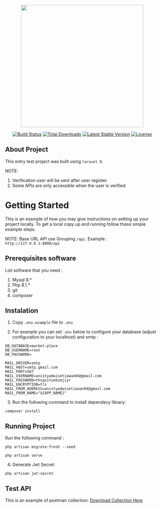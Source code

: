<p align="center"><a href="https://laravel.com" target="_blank"><img src="https://raw.githubusercontent.com/laravel/art/master/logo-lockup/5%20SVG/2%20CMYK/1%20Full%20Color/laravel-logolockup-cmyk-red.svg" width="400"></a></p>

<p align="center">
<a href="https://travis-ci.org/laravel/framework"><img src="https://travis-ci.org/laravel/framework.svg" alt="Build Status"></a>
<a href="https://packagist.org/packages/laravel/framework"><img src="https://img.shields.io/packagist/dt/laravel/framework" alt="Total Downloads"></a>
<a href="https://packagist.org/packages/laravel/framework"><img src="https://img.shields.io/packagist/v/laravel/framework" alt="Latest Stable Version"></a>
<a href="https://packagist.org/packages/laravel/framework"><img src="https://img.shields.io/packagist/l/laravel/framework" alt="License"></a>
</p>

## About Project
This entry test project was built using `laravel 8`.

NOTE:
1. Verification user will be sent after user register.
2. Some APIs are only accessible when the user is verified.
 
# Getting Started

This is an example of how you may give instructions on setting up your project locally.
To get a local copy up and running follow these simple example steps.

NOTE: Base URL API use Grouping `/api`. Example : `http://127.0.0.1:8000/api`

## Prerequisites software

List software that you need : 
1. Mysql 8.*
2. Php 8.1.*
3. git
4. composer

## Instalation 

1. Copy `.env.example` file to `.env`

2. For example you can set `.env` below to configure your database (adjust configuration to your localhost) and smtp :
```
DB_DATABASE=market-place
DB_USERNAME=root
DB_PASSWORD=

MAIL_DRIVER=smtp
MAIL_HOST=smtp.gmail.com
MAIL_PORT=587
MAIL_USERNAME=anistyadwisetiawan04@gmail.com
MAIL_PASSWORD=thsqvituebzmjiyr
MAIL_ENCRYPTION=tls
MAIL_FROM_ADDRESS=anistyadwisetiawan04@gmail.com
MAIL_FROM_NAME="${APP_NAME}"
```

3. Run the following command to install dependecy library:
```
composer install
```
## Running Project
Run the following command :
```
php artisan migrate:fresh --seed
```
```
php artisan serve
```
4. Generate Jwt Secret: 
```
php artisan jwt:secret
```

## Test API
This is an example of postman collection: [Download Collection Here](https://drive.google.com/file/d/1rJXa48TfjP3SwEv6LxkDcAMlA3RJHtdi/view?usp=sharing)
